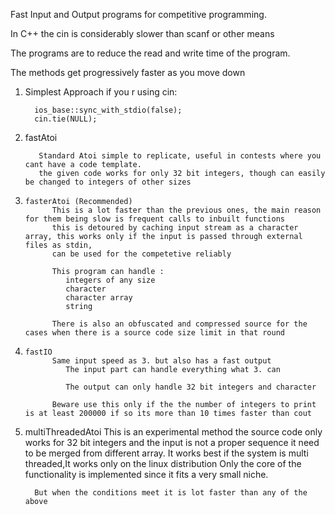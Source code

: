Fast Input and Output programs for competitive programming.

In C++ the cin is considerably slower than scanf or other means

The programs are to reduce the read and write time of the program.

The methods get progressively faster as you move down

1.    Simplest Approach if you r using cin:

            ios_base::sync_with_stdio(false);
            cin.tie(NULL);
            
2.    fastAtoi
            
             Standard Atoi simple to replicate, useful in contests where you cant have a code template.
             the given code works for only 32 bit integers, though can easily be changed to integers of other sizes

3.     fasterAtoi (Recommended)
             This is a lot faster than the previous ones, the main reason for them being slow is frequent calls to inbuilt functions
             this is detoured by caching input stream as a character array, this works only if the input is passed through external files as stdin,
             can be used for the competetive reliably
             
             This program can handle :
                integers of any size
                character
                character array
                string
                
             There is also an obfuscated and compressed source for the cases when there is a source code size limit in that round
                
4.     fastIO
             Same input speed as 3. but also has a fast output
                The input part can handle everything what 3. can
                
                The output can only handle 32 bit integers and character
                
             Beware use this only if the the number of integers to print is at least 200000 if so its more than 10 times faster than cout
             
 5.    multiThreadedAtoi
             This is an experimental method the source code only works for 32 bit integers and the input is not  a proper sequence
             it need to be merged from different array. It works best if the system is multi threaded,It works only on the linux distribution
             Only the core of the functionality is implemented since it fits a very small niche. 
             
             But when the conditions meet it is lot faster than any of the above
             
